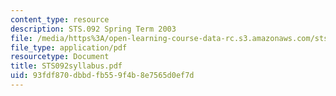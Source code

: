 ```yaml
---
content_type: resource
description: STS.092 Spring Term 2003
file: /media/https%3A/open-learning-course-data-rc.s3.amazonaws.com/sts-069-technology-in-a-dangerous-world-fall-2002/93fdf870dbbdfb559f4b8e7565d0ef7d_STS092syllabus.pdf
file_type: application/pdf
resourcetype: Document
title: STS092syllabus.pdf
uid: 93fdf870-dbbd-fb55-9f4b-8e7565d0ef7d
---
```

